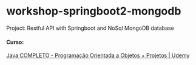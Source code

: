 # workshop-springboot2-mongodb
Project: Restful API with Springboot and NoSql MongoDB database

#### Curso:
<a href="https://www.udemy.com/course/java-curso-completo/"> Java COMPLETO - Programação Orientada a Objetos + Projetos | Udemy </a>
